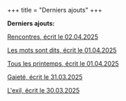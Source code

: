 +++
title = "Derniers ajouts"
+++

**Derniers ajouts:**

[Rencontres, écrit le 02.04.2025](./seasons/25_vingt_cinquieme_saison/rencontres/)

[Les mots sont dits, écrit le 01.04.2025](./seasons/25_vingt_cinquieme_saison/les_mots_sont_dits/)

[Tous les printemps, écrit le 01.04.2025](./seasons/25_vingt_cinquieme_saison/tous_les_printemps/)

[Gaieté, écrit le 31.03.2025](./seasons/25_vingt_cinquieme_saison/gaiete/)

[L'exil, écrit le 30.03.2025](./seasons/25_vingt_cinquieme_saison/l_exil/)

